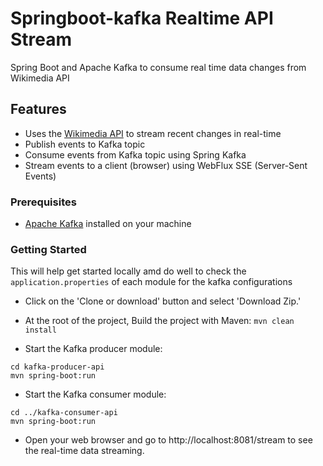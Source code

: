 # Springboot-kafka Realtime API Stream

Spring Boot and Apache Kafka to consume real time data changes from 
Wikimedia API 

## Features
- Uses the [Wikimedia API]("https://stream.wikimedia.org/v2/stream/recentchange") 
to stream recent changes in real-time
- Publish events to Kafka topic
- Consume events from Kafka topic using Spring Kafka
- Stream events to a client (browser) using WebFlux SSE (Server-Sent Events)

### Prerequisites
- [Apache Kafka]("https://kafka.apache.org/quickstart") installed on your machine

###  Getting Started
This will help get started locally amd do well to check the `application.properties`
of each module for the kafka configurations

- Click on the 'Clone or download' button and select 'Download Zip.'
- At the root of the project, Build the project with Maven: `mvn clean install`

- Start the Kafka producer module:
``` 
cd kafka-producer-api
mvn spring-boot:run
```

- Start the Kafka consumer module:
``` 
cd ../kafka-consumer-api
mvn spring-boot:run
```

- Open your web browser and go to http://localhost:8081/stream to see the real-time data streaming.

